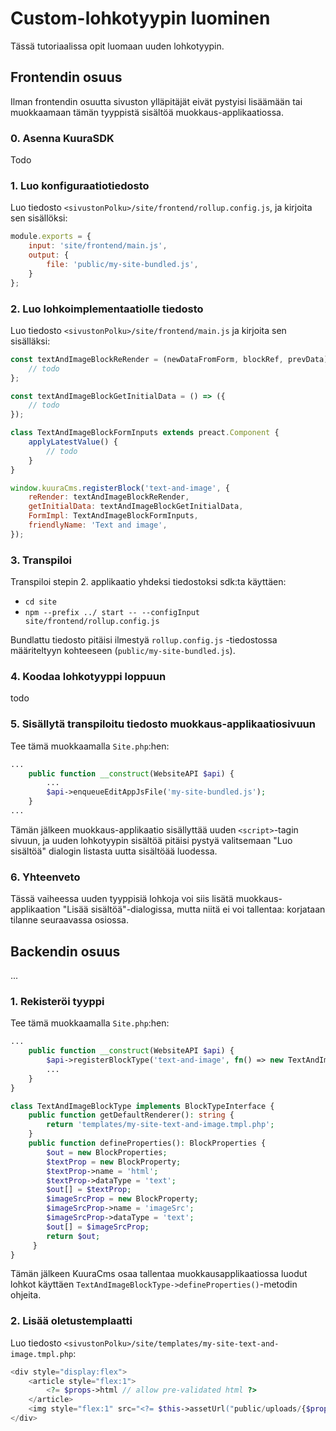 # Custom-lohkotyypin luominen

Tässä tutoriaalissa opit luomaan uuden lohkotyypin.

## Frontendin osuus

Ilman frontendin osuutta sivuston ylläpitäjät eivät pystyisi lisäämään tai muokkaamaan tämän tyyppistä sisältöä muokkaus-applikaatiossa.

### 0. Asenna KuuraSDK

Todo

### 1. Luo konfiguraatiotiedosto

Luo tiedosto `<sivustonPolku>/site/frontend/rollup.config.js`, ja kirjoita sen sisällöksi:

```javascript
module.exports = {
    input: 'site/frontend/main.js',
    output: {
        file: 'public/my-site-bundled.js',
    }
};

```

### 2. Luo lohkoimplementaatiolle tiedosto

Luo tiedosto `<sivustonPolku>/site/frontend/main.js` ja kirjoita sen sisälläksi:

```javascript
const textAndImageBlockReRender = (newDataFromForm, blockRef, prevData) => {
    // todo
};

const textAndImageBlockGetInitialData = () => ({
    // todo
});

class TextAndImageBlockFormInputs extends preact.Component {
    applyLatestValue() {
        // todo
    }
}

window.kuuraCms.registerBlock('text-and-image', {
    reRender: textAndImageBlockReRender,
    getInitialData: textAndImageBlockGetInitialData,
    FormImpl: TextAndImageBlockFormInputs,
    friendlyName: 'Text and image',
});

```

### 3. Transpiloi

Transpiloi stepin 2. applikaatio yhdeksi tiedostoksi sdk:ta käyttäen:

- `cd site`
- `npm --prefix ../ start -- --configInput site/frontend/rollup.config.js`

Bundlattu tiedosto pitäisi ilmestyä `rollup.config.js` -tiedostossa määriteltyyn kohteeseen (`public/my-site-bundled.js`).

### 4. Koodaa lohkotyyppi loppuun

todo

### 5. Sisällytä transpiloitu tiedosto muokkaus-applikaatiosivuun

Tee tämä muokkaamalla `Site.php`:hen:

```php
...
    public function __construct(WebsiteAPI $api) {
        ...
        $api->enqueueEditAppJsFile('my-site-bundled.js');
    }
...
```

Tämän jälkeen muokkaus-applikaatio sisällyttää uuden `<script>`-tagin sivuun, ja uuden lohkotyypin sisältöä pitäisi pystyä valitsemaan "Luo sisältöä" dialogin listasta uutta sisältöää luodessa.

### 6. Yhteenveto

Tässä vaiheessa uuden tyyppisiä lohkoja voi siis lisätä muokkaus-applikaation "Lisää sisältöä"-dialogissa, mutta niitä ei voi tallentaa: korjataan tilanne seuraavassa osiossa.

## Backendin osuus

...

### 1. Rekisteröi tyyppi

Tee tämä muokkaamalla `Site.php`:hen:

```php
...
    public function __construct(WebsiteAPI $api) {
        $api->registerBlockType('text-and-image', fn() => new TextAndImageBlockType);
        ...
    }
}

class TextAndImageBlockType implements BlockTypeInterface {
    public function getDefaultRenderer(): string {
        return 'templates/my-site-text-and-image.tmpl.php';
    }
    public function defineProperties(): BlockProperties {
        $out = new BlockProperties;
        $textProp = new BlockProperty;
        $textProp->name = 'html';
        $textProp->dataType = 'text';
        $out[] = $textProp;
        $imageSrcProp = new BlockProperty;
        $imageSrcProp->name = 'imageSrc';
        $imageSrcProp->dataType = 'text';
        $out[] = $imageSrcProp;
        return $out;
     }
}

```

Tämän jälkeen KuuraCms osaa tallentaa muokkausapplikaatiossa luodut lohkot käyttäen `TextAndImageBlockType->defineProperties()`-metodin ohjeita.

### 2. Lisää oletustemplaatti

Luo tiedosto `<sivustonPolku>/site/templates/my-site-text-and-image.tmpl.php`:

```php
<div style="display:flex">
    <article style="flex:1">
        <?= $props->html // allow pre-validated html ?>
    </article>
    <img style="flex:1" src="<?= $this->assetUrl("public/uploads/{$props->imageSrc}") ?>"/>
</div>
```
